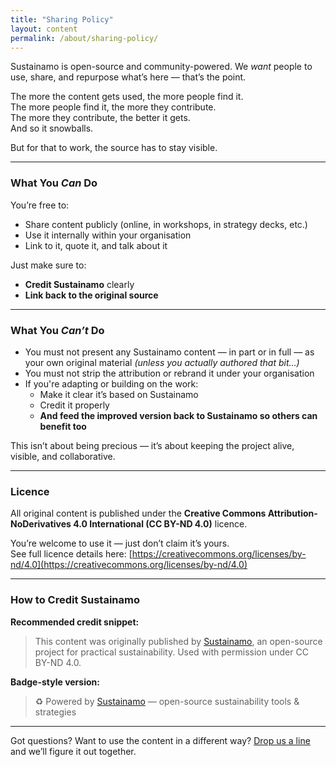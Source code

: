 ```yaml
---
title: "Sharing Policy"
layout: content
permalink: /about/sharing-policy/
---
```


Sustainamo is open-source and community-powered. We *want* people to use, share, and repurpose what’s here — that’s the point.

The more the content gets used, the more people find it.  
The more people find it, the more they contribute.  
The more they contribute, the better it gets.  
And so it snowballs.

But for that to work, the source has to stay visible.

---

### What You *Can* Do  
You’re free to:  
- Share content publicly (online, in workshops, in strategy decks, etc.)  
- Use it internally within your organisation  
- Link to it, quote it, and talk about it  

Just make sure to:  
- **Credit Sustainamo** clearly  
- **Link back to the original source**  

---

### What You *Can’t* Do  
- You must not present any Sustainamo content — in part or in full — as your own original material *(unless you actually authored that bit...)*  
- You must not strip the attribution or rebrand it under your organisation  
- If you're adapting or building on the work:  
  - Make it clear it’s based on Sustainamo  
  - Credit it properly  
  - **And feed the improved version back to Sustainamo so others can benefit too**

This isn’t about being precious — it’s about keeping the project alive, visible, and collaborative.

---

### Licence  
All original content is published under the **Creative Commons Attribution-NoDerivatives 4.0 International (CC BY-ND 4.0)** licence.

You’re welcome to use it — just don’t claim it’s yours.  
See full licence details here: [https://creativecommons.org/licenses/by-nd/4.0](https://creativecommons.org/licenses/by-nd/4.0)

---

### How to Credit Sustainamo

**Recommended credit snippet:**  
> This content was originally published by [Sustainamo](https://sustainamo.org), an open-source project for practical sustainability. Used with permission under CC BY-ND 4.0.

**Badge-style version:**  
> ♻️ Powered by [Sustainamo](https://sustainamo.com) — open-source sustainability tools & strategies

---

Got questions? Want to use the content in a different way? [Drop us a line](#contact) and we’ll figure it out together.

